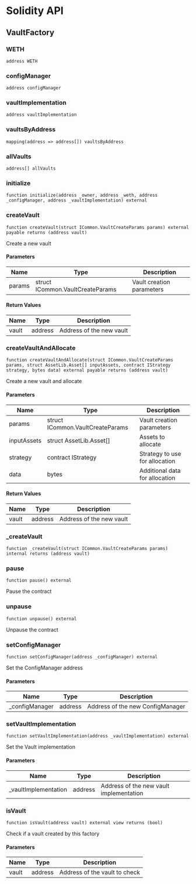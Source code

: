 # Solidity API

## VaultFactory

### WETH

```solidity
address WETH
```

### configManager

```solidity
address configManager
```

### vaultImplementation

```solidity
address vaultImplementation
```

### vaultsByAddress

```solidity
mapping(address => address[]) vaultsByAddress
```

### allVaults

```solidity
address[] allVaults
```

### initialize

```solidity
function initialize(address _owner, address _weth, address _configManager, address _vaultImplementation) external
```

### createVault

```solidity
function createVault(struct ICommon.VaultCreateParams params) external payable returns (address vault)
```

Create a new vault

#### Parameters

| Name | Type | Description |
| ---- | ---- | ----------- |
| params | struct ICommon.VaultCreateParams | Vault creation parameters |

#### Return Values

| Name | Type | Description |
| ---- | ---- | ----------- |
| vault | address | Address of the new vault |

### createVaultAndAllocate

```solidity
function createVaultAndAllocate(struct ICommon.VaultCreateParams params, struct AssetLib.Asset[] inputAssets, contract IStrategy strategy, bytes data) external payable returns (address vault)
```

Create a new vault and allocate

#### Parameters

| Name | Type | Description |
| ---- | ---- | ----------- |
| params | struct ICommon.VaultCreateParams | Vault creation parameters |
| inputAssets | struct AssetLib.Asset[] | Assets to allocate |
| strategy | contract IStrategy | Strategy to use for allocation |
| data | bytes | Additional data for allocation |

#### Return Values

| Name | Type | Description |
| ---- | ---- | ----------- |
| vault | address | Address of the new vault |

### _createVault

```solidity
function _createVault(struct ICommon.VaultCreateParams params) internal returns (address vault)
```

### pause

```solidity
function pause() external
```

Pause the contract

### unpause

```solidity
function unpause() external
```

Unpause the contract

### setConfigManager

```solidity
function setConfigManager(address _configManager) external
```

Set the ConfigManager address

#### Parameters

| Name | Type | Description |
| ---- | ---- | ----------- |
| _configManager | address | Address of the new ConfigManager |

### setVaultImplementation

```solidity
function setVaultImplementation(address _vaultImplementation) external
```

Set the Vault implementation

#### Parameters

| Name | Type | Description |
| ---- | ---- | ----------- |
| _vaultImplementation | address | Address of the new vault implementation |

### isVault

```solidity
function isVault(address vault) external view returns (bool)
```

Check if a vault created by this factory

#### Parameters

| Name | Type | Description |
| ---- | ---- | ----------- |
| vault | address | Address of the vault to check |

